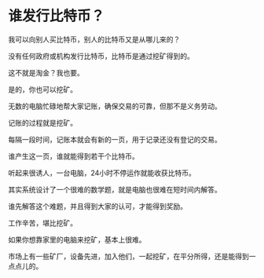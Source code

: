 # 谁发行比特币？

我可以向别人买比特币，别人的比特币又是从哪儿来的？

没有任何政府或机构发行比特币，比特币是通过挖矿得到的。

这不就是淘金？我也要。

是的，你也可以挖矿。

无数的电脑忙碌地帮大家记账，确保交易的可靠，但那不是义务劳动。

记账的过程就是挖矿。

每隔一段时间，记账本就会有新的一页，用于记录还没有登记的交易。

谁产生这一页，谁就能得到若干个比特币。

听起来很诱人，一台电脑，24小时不停运作就能收获比特币。

其实系统设计了一个很难的数学题，就是电脑也很难在短时间内解答。

谁先解答这个难题，并且得到大家的认可，才能得到奖励。

工作辛苦，堪比挖矿。

如果你想靠家里的电脑来挖矿，基本上很难。

市场上有一些矿厂，设备先进，加入他们，一起挖矿，在平分所得，还是能得到一点点儿的。

